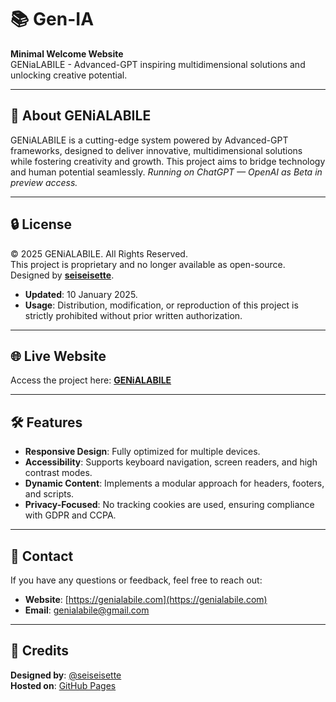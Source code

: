 # 📚 Gen-IA

**Minimal Welcome Website**  
GENiaLABILE - Advanced-GPT inspiring multidimensional solutions and unlocking creative potential.

---

## 🤖 About GENiALABILE

GENiALABILE is a cutting-edge system powered by Advanced-GPT frameworks, designed to deliver innovative, multidimensional solutions while fostering creativity and growth. This project aims to bridge technology and human potential seamlessly.
*Running on ChatGPT — OpenAI as Beta in preview access.*

---

## 🔒 License

© 2025 GENiALABILE. All Rights Reserved.  
This project is proprietary and no longer available as open-source.  
Designed by **[seiseisette](https://github.com/seiseisette)**.  

- **Updated**: 10 January 2025.  
- **Usage**: Distribution, modification, or reproduction of this project is strictly prohibited without prior written authorization.

---

## 🌐 Live Website

Access the project here: **[GENiALABILE](https://genialabile.com/)**

---

## 🛠️ Features

- **Responsive Design**: Fully optimized for multiple devices.  
- **Accessibility**: Supports keyboard navigation, screen readers, and high contrast modes.  
- **Dynamic Content**: Implements a modular approach for headers, footers, and scripts.  
- **Privacy-Focused**: No tracking cookies are used, ensuring compliance with GDPR and CCPA.

---

## 📇 Contact

If you have any questions or feedback, feel free to reach out:

- **Website**: [https://genialabile.com](https://genialabile.com)  
- **Email**: [genialabile@gmail.com](mailto:genialabile@gmail.com?subject=Contact%20Request%20For)  

---

## 👾 Credits

**Designed by**: [@seiseisette](https://x.com/seiseisette)  
**Hosted on**: [GitHub Pages](https://github.com/seiseisette/Gen-IA)

